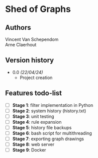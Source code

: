 # Shed of Graphs

## Authors
Vincent Van Schependom <br>
Arne Claerhout

## Version history
* 0.0 _(22/04/24)_
  * Project creation
 
## Features todo-list
- [ ] __Stage 1__: filter implementation in Python
- [ ] __Stage 2__: system history (history.txt)
- [ ] __Stage 3__: unit testing
- [ ] __Stage 4__: rule expansion
- [ ] __Stage 5__: history file backups
- [ ] __Stage 6__: bash script for multithreading
- [ ] __Stage 7__: exporting graph drawings
- [ ] __Stage 8__: web server
- [ ] __Stage 9__: Docker
